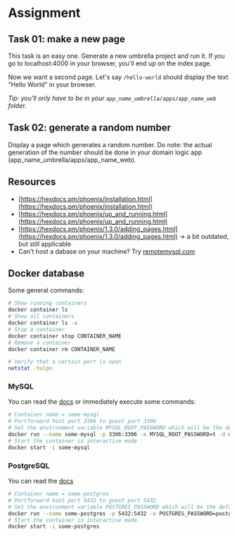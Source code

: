 # Assignment

## Task 01: make a new page

This task is an easy one. Generate a new umbrella project and run it. If you go to localhost:4000 in your browser, you'll end up on the index page.

Now we want a second page. Let's say `/hello-world` should display the text "Hello World" in your browser.

_Tip: you'll only have to be in your `app_name_umbrella/apps/app_name_web` folder._

## Task 02: generate a random number

Display a page which generates a random number. Do note: the actual generation of the number should be done in your domain logic app (app_name_umbrella/apps/app_name_web).

## Resources

* [https://hexdocs.pm/phoenix/installation.html](https://hexdocs.pm/phoenix/installation.html)
* [https://hexdocs.pm/phoenix/up_and_running.html](https://hexdocs.pm/phoenix/up_and_running.html)
* [https://hexdocs.pm/phoenix/1.3.0/adding_pages.html](https://hexdocs.pm/phoenix/1.3.0/adding_pages.html) -> a bit outdated, but still applicable
* Can't host a dabase on your machine? Try [remotemysql.com](https://remotemysql.com/)

## Docker database

Some general commands:

```bash
# Show running containers
docker container ls
# Show all containers
docker container ls -a
# Stop a container
docker container stop CONTAINER_NAME
# Remove a container
docker container rm CONTAINER_NAME

# Verify that a certain port is open
netstat -tulpn
```

### MySQL

You can read the [docs](https://hub.docker.com/_/mysql) or immediately execute some commands:

```bash
# Container name = some-mysql
# Portforward host port 3306 to guest port 3306
# Set the environment variable MYSQL_ROOT_PASSWORD which will be the default password of the root user
docker run --name some-mysql -p 3306:3306 -e MYSQL_ROOT_PASSWORD=t -d mysql
# Start the container in interactive mode
docker start -i some-mysql
```

### PostgreSQL

You can read the [docs](https://hub.docker.com/_/postgres)

```bash
# Container name = some-postgres
# Portforward host port 5432 to guest port 5432
# Set the environment variable POSTGRES_PASSWORD which will be the default password of the postgres user
docker run --name some-postgres -p 5432:5432 -e POSTGRES_PASSWORD=postgres -d postgres
# Start the container in interactive mode
docker start -i some-postgres
```
